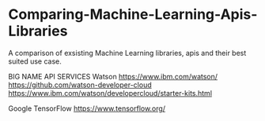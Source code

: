 # Comparing-Machine-Learning-Apis-Libraries
A comparison of exsisting Machine Learning libraries, apis and their best suited use case.


BIG NAME API SERVICES
Watson
https://www.ibm.com/watson/
https://github.com/watson-developer-cloud
https://www.ibm.com/watson/developercloud/starter-kits.html

Google TensorFlow
https://www.tensorflow.org/
